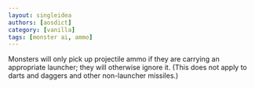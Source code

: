 ```yaml
---
layout: singleidea
authors: [aosdict]
category: [vanilla]
tags: [monster ai, ammo]
---
```

Monsters will only pick up projectile ammo if they are carrying an appropriate launcher; they will otherwise ignore it. (This does not apply to darts and daggers and other non-launcher missiles.)
